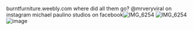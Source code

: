 burntfurniture.weebly.com 
where did all them go?
@mrveryviral on instagram
michael paulino studios on facebook![IMG_6254](https://github.com/user-attachments/assets/a959141d-aa1b-4a50-bbbb-05549852ac4f)
![IMG_6254](https://github.com/user-attachments/assets/a959141d-aa1b-4a50-bbbb-05549852ac4f)
![image](https://github.com/user-attachments/assets/95f35aee-2545-4eef-9ee3-9e5b777c3063)
